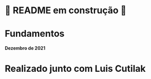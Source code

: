 # 🚧 README em construção 🚧

# Fundamentos

#### Dezembro de 2021

# Realizado junto com Luis Cutilak
